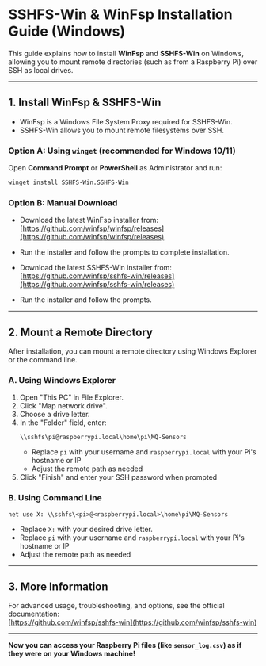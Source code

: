 # SSHFS-Win & WinFsp Installation Guide (Windows)

This guide explains how to install **WinFsp** and **SSHFS-Win** on Windows, allowing you to mount remote directories (such as from a Raspberry Pi) over SSH as local drives.

---

## 1. Install WinFsp & SSHFS-Win
- WinFsp is a Windows File System Proxy required for SSHFS-Win.
- SSHFS-Win allows you to mount remote filesystems over SSH.

### Option A: Using `winget` (recommended for Windows 10/11)

Open **Command Prompt** or **PowerShell** as Administrator and run:

```sh
winget install SSHFS-Win.SSHFS-Win
```

### Option B: Manual Download

- Download the latest WinFsp installer from:  
  [https://github.com/winfsp/winfsp/releases](https://github.com/winfsp/winfsp/releases)
- Run the installer and follow the prompts to complete installation.

- Download the latest SSHFS-Win installer from:  
  [https://github.com/winfsp/sshfs-win/releases](https://github.com/winfsp/sshfs-win/releases)
- Run the installer and follow the prompts.

---

## 2. Mount a Remote Directory

After installation, you can mount a remote directory using Windows Explorer or the command line.

### **A. Using Windows Explorer**

1. Open "This PC" in File Explorer.
2. Click "Map network drive".
3. Choose a drive letter.
4. In the "Folder" field, enter:
   ```
   \\sshfs\pi@raspberrypi.local\home\pi\MQ-Sensors
   ```
   - Replace `pi` with your username and `raspberrypi.local` with your Pi's hostname or IP
   - Adjust the remote path as needed
5. Click "Finish" and enter your SSH password when prompted

### **B. Using Command Line**
   ```
   net use X: \\sshfs\<pi>@<raspberrypi.local>\home\pi\MQ-Sensors
   ```
   - Replace `X:` with your desired drive letter.
   - Replace `pi` with your username and `raspberrypi.local` with your Pi's hostname or IP
   - Adjust the remote path as needed

---

## 3. More Information

For advanced usage, troubleshooting, and options, see the official documentation:  
[https://github.com/winfsp/sshfs-win](https://github.com/winfsp/sshfs-win)

---

**Now you can access your Raspberry Pi files (like `sensor_log.csv`) as if they were on your Windows machine!**